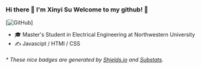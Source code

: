 ### Hi there 👋 I'm Xinyi Su Welcome to my github! 🤗


[![GitHub](https://https://img.shields.io/badge/Github-SXY-C9BAD7)]

- 🎓  Master's Student in Electrical Engineering at Northwestern University
- ✍️  Javascipt / HTMl / CSS

<h6>* These nice badges are generated by <a href="https://shields.io/">Shields.io</a> and <a href="https://github.com/spencerwooo/Substats">Substats</a>.</h6>

